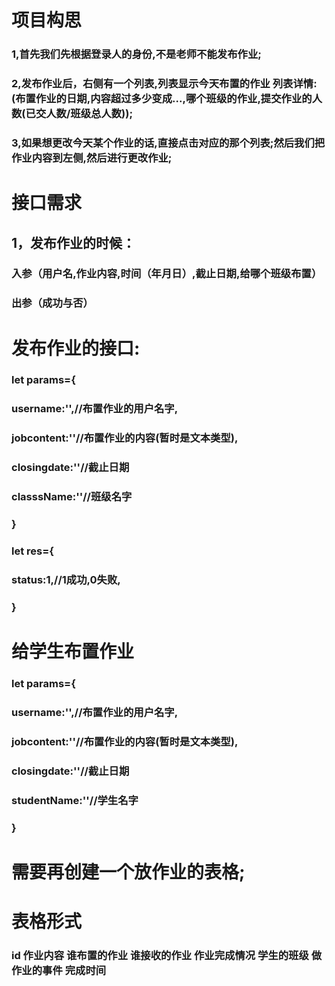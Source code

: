 # 项目构思

### 1,首先我们先根据登录人的身份,不是老师不能发布作业;

### 2,发布作业后，右侧有一个列表,列表显示今天布置的作业     列表详情:(布置作业的日期,内容超过多少变成...,哪个班级的作业,提交作业的人数(已交人数/班级总人数));

### 3,如果想更改今天某个作业的话,直接点击对应的那个列表;然后我们把作业内容到左侧,然后进行更改作业;









# 接口需求

## 1，发布作业的时候：

### 			入参（用户名,作业内容,时间（年月日）,截止日期,给哪个班级布置）

### 			出参（成功与否）







# 发布作业的接口:

### 			let params={

### 						username:'',//布置作业的用户名字,

### 						jobcontent:''//布置作业的内容(暂时是文本类型),

### 						closingdate:''//截止日期

### classsName:''//班级名字

### 				}



### 		let res={

### 							status:1,//1成功,0失败,

### }



# 给学生布置作业

### 			let params={

### 						username:'',//布置作业的用户名字,

### 						jobcontent:''//布置作业的内容(暂时是文本类型),

### 						closingdate:''//截止日期

### studentName:''//学生名字

### 				}













# 需要再创建一个放作业的表格;

# 表格形式

### id     作业内容    谁布置的作业    谁接收的作业   作业完成情况     学生的班级      做作业的事件     完成时间





















### 		   		